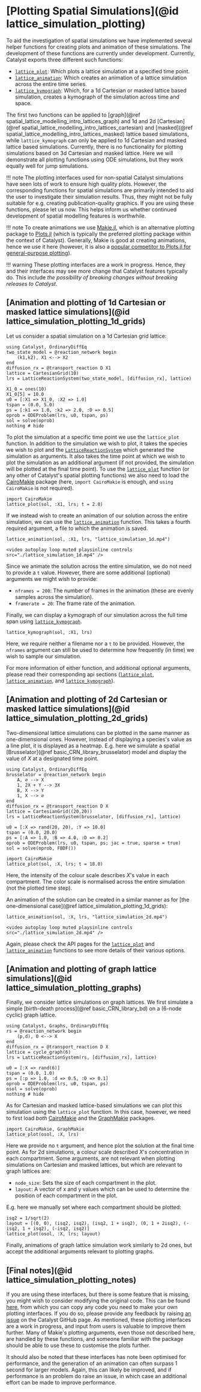 # [Plotting Spatial Simulations](@id lattice_simulation_plotting)

To aid the investigation of spatial simulations we have implemented several helper functions for creating plots and animation of these simulations. The development of these functions are currently under development. Currently, Catalyst exports three different such functions:
- [`lattice_plot`](@ref): Which plots a lattice simulation at a specified time point.
- [`lattice_animation`](@ref): Which creates an animation of a lattice simulation across the entire time series.
- [`lattice_kymograph`](@ref): Which, for a 1d Cartesian or masked lattice based simulation, creates a kymograph of the simulation across time and space.

The first two functions can be applied to [graph](@ref spatial_lattice_modelling_intro_lattices_graph) and 1d and 2d [Cartesian](@ref spatial_lattice_modelling_intro_lattices_cartesian) and [masked](@ref spatial_lattice_modelling_intro_lattices_masked) lattice based simulations, while `lattice_kymograph` can only be applied to 1d Cartesian and masked lattice based simulations. Currently, there is no functionality for plotting simulations based on 3d Cartesian and masked lattice. Here we will demonstrate all plotting functions using ODE simulations, but they work equally well for jump simulations.

!!! note
    The plotting interfaces used for non-spatial Catalyst simulations have seen lots of work to ensure high quality plots. However, the corresponding functions for spatial simulations are primarily intended to aid the user to investigate their simulation results. Thus, they might not be fully suitable for e.g. creating publication-quality graphics. If you are using these functions, please let us now. This helps inform us whether continued development of spatial modelling features is worthwhile. 

!!! note
    To create animations we use [Makie.jl](https://docs.makie.org/stable/), which is an alternative plotting package to [Plots.jl](https://github.com/JuliaPlots/Plots.jl) (which is typically the preferred plotting package within the context of Catalyst). Generally, Makie is good at creating animations, hence we use it here (however, it is also a [popular competitor to Plots.jl for general-purpose plotting](https://juliapackagecomparisons.github.io/pages/plotting/)). 

!!! warning
    These plotting interfaces are a work in progress. Hence, they and their interfaces may see more change that Catalyst features typically do. This include *the possibility of breaking changes without breaking releases to Catalyst*.

## [Animation and plotting of 1d Cartesian or masked lattice simulations](@id lattice_simulation_plotting_1d_grids)
Let us consider a spatial simulation on a 1d Cartesian grid lattice:
```@example lattice_plotting_1d
using Catalyst, OrdinaryDiffEq
two_state_model = @reaction_network begin
    (k1,k2), X1 <--> X2
end
diffusion_rx = @transport_reaction D X1
lattice = CartesianGrid(10)
lrs = LatticeReactionSystem(two_state_model, [diffusion_rx], lattice)

X1_0 = ones(10)
X1_0[5] = 10.0
u0 = [:X1 => X1_0, :X2 => 1.0]
tspan = (0.0, 5.0)
ps = [:k1 => 1.0, :k2 => 2.0, :D => 0.5]
oprob = ODEProblem(lrs, u0, tspan, ps)
sol = solve(oprob)
nothing # hide
```
To plot the simulation at a specific time point we use the `lattice_plot` function. In addition to the simulation we wish to plot, it takes the species we wish to plot and the [`LatticeReactionSystem`](@ref) which generated the simulation as arguments. It also takes the time point at which we wish to plot the simulation as an additional argument (if not provided, the simulation will be plotted at the final time point). To use the [`lattice_plot`](@ref) function (or any other of Catalyst's spatial plotting functions) we also need to load the [CairoMakie](https://github.com/MakieOrg/Makie.jl) package (here, `import CairoMakie` is enough, and `using CairoMakie` is not required).
```@example lattice_plotting_1d
import CairoMakie
lattice_plot(sol, :X1, lrs; t = 2.0)
```

If we instead wish to create an animation of our solution across the entire simulation, we can use the [`lattice_animation`](@ref) function. This takes a fourth required argument, a file to which the animation is saved.
```@example lattice_plotting_1d
lattice_animation(sol, :X1, lrs, "lattice_simulation_1d.mp4")
```
```@raw html
<video autoplay loop muted playsinline controls src="./lattice_simulation_1d.mp4" />
```
Since we animate the solution across the entire simulation, we do not need to provide a `t` value. However, there are some additional (optional) arguments we might wish to provide:
- `nframes = 200`: The number of frames in the animation (these are evenly samples across the simulation).
- `framerate = 20`: The frame rate of the animation.

Finally, we can display a kymograph of our simulation across the full time span using [`lattice_kymograph`](@ref).
```@example lattice_plotting_1d
lattice_kymograph(sol, :X1, lrs)
```
Here, we require neither a filename nor a `t` to be provided. However, the `nframes` argument can still be used to determine how frequently (in time) we wish to sample our simulation.

For more information of either function, and additional optional arguments, please read their corresponding api sections ([`lattice_plot`](@ref), [`lattice_animation`](@ref), and [`lattice_kymograph`](@ref)).

## [Animation and plotting of 2d Cartesian or masked lattice simulations](@id lattice_simulation_plotting_2d_grids)
Two-dimensional lattice simulations can be plotted in the same manner as one-dimensional ones. However, instead of displaying a species's value as a line plot, it is displayed as a heatmap. E.g. here we simulate a spatial [Brusselator](@ref basic_CRN_library_brusselator) model and display the value of $X$ at a designated time point.
```@example lattice_plotting_2d
using Catalyst, OrdinaryDiffEq
brusselator = @reaction_network begin
    A, ∅ --> X
    1, 2X + Y --> 3X
    B, X --> Y
    1, X --> ∅
end
diffusion_rx = @transport_reaction D X
lattice = CartesianGrid((20,20))
lrs = LatticeReactionSystem(brusselator, [diffusion_rx], lattice)

u0 = [:X => rand(20, 20), :Y => 10.0]
tspan = (0.0, 20.0)
ps = [:A => 1.0, :B => 4.0, :D => 0.2]
oprob = ODEProblem(lrs, u0, tspan, ps; jac = true, sparse = true)
sol = solve(oprob, FBDF())

import CairoMakie
lattice_plot(sol, :X, lrs; t = 18.0)
```
Here, the intensity of the colour scale describes $X$'s value in each compartment. The color scale is normalised across the entire simulation (not the plotted time step).

An animation of the solution can be created in a similar manner as for [the one-dimensional case](@ref lattice_simulation_plotting_1d_grids):
```@example lattice_plotting_2d
lattice_animation(sol, :X, lrs, "lattice_simulation_2d.mp4")
```
```@raw html
<video autoplay loop muted playsinline controls src="./lattice_simulation_2d.mp4" />
```

Again, please check the API pages for the [`lattice_plot`](@ref) and [`lattice_animation`](@ref) functions to see more details of their various options.

## [Animation and plotting of graph lattice simulations](@id lattice_simulation_plotting_graphs)
Finally, we consider lattice simulations on graph lattices. We first simulate a simple [birth-death process](@ref basic_CRN_library_bd) on a (6-node cyclic) graph lattice.
```@example lattice_plotting_graphs
using Catalyst, Graphs, OrdinaryDiffEq
rs = @reaction_network begin
    (p,d), 0 <--> X
end
diffusion_rx = @transport_reaction D X
lattice = cycle_graph(6)
lrs = LatticeReactionSystem(rs, [diffusion_rx], lattice)

u0 = [:X => rand(6)]
tspan = (0.0, 1.0)
ps = [:p => 1.0, :d => 0.5, :D => 0.1]
oprob = ODEProblem(lrs, u0, tspan, ps)
osol = solve(oprob)
nothing # hide
```
As for Cartesian and masked lattice-based simulations we can plot this simulation using the `lattice_plot` function. In this case, however, we need to first load *both* [CairoMakie](https://github.com/MakieOrg/Makie.jl) and the [GraphMakie](https://github.com/MakieOrg/GraphMakie.jl) packages.
```@example lattice_plotting_graphs
import CairoMakie, GraphMakie
lattice_plot(osol, :X, lrs)
```
Here we provide no `t` argument, and hence plot the solution at the final time point. As for 2d simulations, a colour scale described $X$'s concentration in each compartment. Some arguments, are not relevant when plotting simulations on Cartesian and masked lattices, but which are relevant to graph lattices are:
- `node_size`: Sets the size of each compartment in the plot.
- `layout`: A vector of x and y values which can be used to determine the position of each compartment in the plot.

E.g. here we manually set where each compartment should be plotted:
```@example lattice_plotting_graphs
isq2 = 1/sqrt(2)
layout = [(0, 0), (isq2, isq2), (isq2, 1 + isq2), (0, 1 + 2isq2), (-isq2, 1 + isq2), (-isq2, isq2)]
lattice_plot(osol, :X, lrs; layout)
```

Finally, animations of graph lattice simulation work similarly to 2d ones, but accept the additional arguments relevant to plotting graphs.

## [Final notes](@id lattice_simulation_plotting_notes)
If you are using these interfaces, but there is some feature that is missing, you might wish to consider modifying the original code. This can be found [here](https://github.com/SciML/Catalyst.jl/blob/master/ext/CatalystCairoMakieExtension/cairo_makie_extension_spatial_modelling.jl), from which you can copy any code you need to make your own plotting interfaces. If you do so, please provide any feedback by raising [an issue](https://github.com/SciML/Catalyst.jl/issues) on the Catalyst GitHub page. As mentioned, these plotting interfaces are a work in progress, and input from users is valuable to improve them further. Many of Makie's plotting arguments, even those not described here, are handled by these functions, and someone familiar with the package should be able to use these to customise the plots further.

It should also be noted that these interfaces has note been optimised for performance, and the generation of an animation can often surpass 1 second for larger models. Again, this can likely be improved, and if performance is an problem do raise an issue, in which case an additional effort can be made to improve performance.

